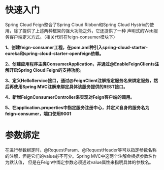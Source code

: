 # 快速入门
Spring Cloud Feign整合了Spring Cloud Ribbon和Spring Cloud Hystrix的使用，除了提供了上述两种框架的强大功能之外，它还提供了一种
声明式的Web服务客户端定义方式。（相关代码在feign-consumer模块下）

**1、创建feign-consumer工程，在pom.xml种引入spring-cloud-starter-eureka和spring-cloud-starter-openfeign依赖。**

**2、创建应用程序主类ConsumerApplication，并通过@EnableFeignClients注解开启Spring Cloud Feign的支持功能。**

**3、定义HelloService接口，通过@FeignClient注解指定服务名来绑定服务，然后再使用Spring MVC注解来绑定具体该服务提供的REST接口。**

**4、新增FeignConsumerController来实现对Feign客户端的调用。**

**5、在application.properties中指定服务注册中心，并定义自身的服务名为feign-consumer，端口使用9001**

# 参数绑定
在进行参数绑定时，@RequestParam、@RequestHeader等可以指定参数名称的注解，但是它们的value必不可少。Spring MVC中这两个注解会根据参数名作为默认值，
但是在Feign中绑定参数必须通过value属性来指明具体的参数名。